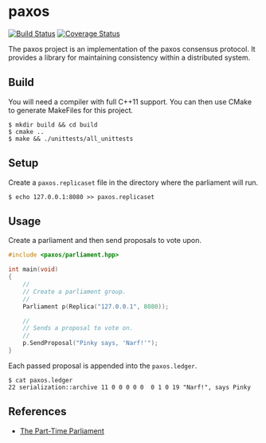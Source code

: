 # paxos

[![Build Status](https://travis-ci.org/dgkimura/paxos.svg?branch=master)](https://travis-ci.org/dgkimura/paxos)
[![Coverage Status](https://coveralls.io/repos/github/dgkimura/paxos/badge.svg?branch=master)](https://coveralls.io/github/dgkimura/paxos?branch=master)

The paxos project is an implementation of the paxos consensus protocol. It
provides a library for maintaining consistency within a distributed system.


## Build
You will need a compiler with full C++11 support. You can then use CMake to
generate MakeFiles for this project.
```
$ mkdir build && cd build
$ cmake ..
$ make && ./unittests/all_unittests
```


## Setup
Create a `paxos.replicaset` file in the directory where the parliament will run.

```
$ echo 127.0.0.1:8080 >> paxos.replicaset
```


## Usage
Create a parliament and then send proposals to vote upon.

```cpp
#include <paxos/parliament.hpp>

int main(void)
{
    //
    // Create a parliament group.
    //
    Parliament p(Replica("127.0.0.1", 8080));

    //
    // Sends a proposal to vote on.
    //
    p.SendProposal("Pinky says, 'Narf!'");
}
```

Each passed proposal is appended into the `paxos.ledger`.
```
$ cat paxos.ledger
22 serialization::archive 11 0 0 0 0 0  0 1 0 19 "Narf!", says Pinky
```


## References
- [The Part-Time Parliament](http://research.microsoft.com/en-us/um/people/lamport/pubs/lamport-paxos.pdf)
